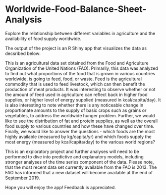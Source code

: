 # Worldwide-Food-Balance-Sheet-Analysis
Explore the relationship between different variables in agriculture and the availability of food supply worldwide.

The output of the project is an R Shiny app that visualizes the data as decsribed below:

This is an agricultural data set obtained from the Food and Agriculture Organization of the United Nations (FAO). Primarily, this data was analyzed to find out what proportions of the food that is grown in various countries worldwide, is going to feed, food, or waste. Feed is the agricultural commodity that is used to feed livestock, which can then benefit the production of meat products. It was interesting to observe whether or not the amount of feed used in agriculture can reflect back in higher food supplies, or higher level of energy supplied (measured in kcal/capita/day). It is also interesting to note whether there is any noticeable change in proportionate amounts to the supply of basic crops such as grains or vegetables, to address the worldwide hunger problem. Further, we would like to see the distribution of fat and protein supplies, as well as the overall food supply to various countries and how these have changed over time. Finally, we would like to answer the questions - which foods are the most highly available (measured by kg/capita/yr) and which foods supply the most energy (measured by kcal/capita/day) to the various world regions?

This is an exploratory project and further analyses will need to be performed to dive into predictive and explanatory models, including stronger analyses of the time series component of the data. Please note, that the most recent data set currently available from the FAO is 2013. The FAO has informed that a new dataset will become available at the end of September 2019.

Hope you will enjoy the app! Feedback is appreciated.
